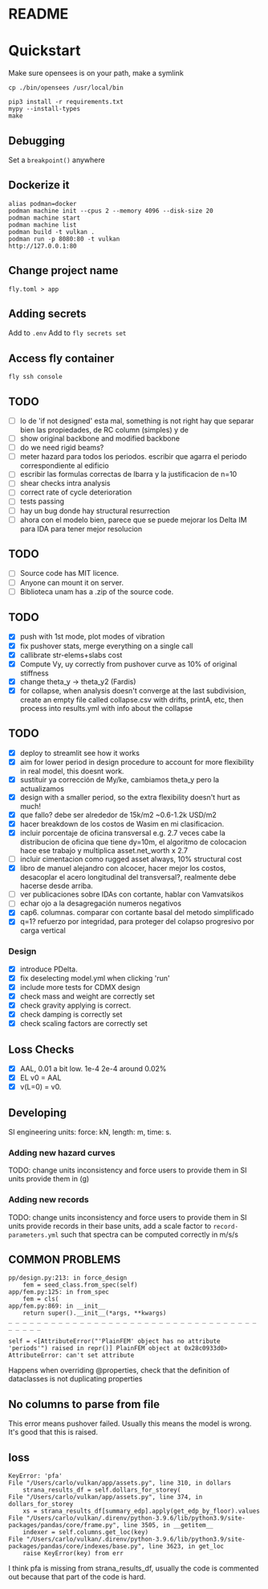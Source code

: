 # README

# Quickstart

Make sure opensees is on your path, make a symlink

`cp ./bin/opensees /usr/local/bin`

```
pip3 install -r requirements.txt
mypy --install-types
make
```

## Debugging

Set a `breakpoint()` anywhere

## Dockerize it

```
alias podman=docker
podman machine init --cpus 2 --memory 4096 --disk-size 20
podman machine start
podman machine list
podman build -t vulkan .
podman run -p 8080:80 -t vulkan
http://127.0.0.1:80
```

## Change project name

`fly.toml > app`

## Adding secrets

Add to `.env`
Add to `fly secrets set`

## Access fly container

`fly ssh console`

## TODO

- [ ] lo de 'if not designed' esta mal, something is not right
      hay que separar bien las propiedades, de RC column (simples) y de
- [ ] show original backbone and modified backbone
- [ ] do we need rigid beams?
- [ ] meter hazard para todos los periodos. escribir que agarra el periodo correspondiente al edificio
- [ ] escribir las formulas correctas de Ibarra y la justificacion de n=10
- [ ] shear checks intra analysis
- [ ] correct rate of cycle deterioration
- [ ] tests passing
- [ ] hay un bug donde hay structural resurrection
- [ ] ahora con el modelo bien, parece que se puede mejorar los Delta IM para IDA para tener mejor resolucion

## TODO

- [ ] Source code has MIT licence.
- [ ] Anyone can mount it on server.
- [ ] Biblioteca unam has a .zip of the source code.

## TODO

- [x] push with 1st mode, plot modes of vibration
- [x] fix pushover stats, merge everything on a single call
- [x] callibrate str-elems+slabs cost
- [x] Compute Vy, uy correctly from pushover curve as 10% of original stiffness
- [x] change theta_y -> theta_y2 (Fardis)
- [x] for collapse, when analysis doesn't converge at the last subdivision, create an empty file called collapse.csv with drifts, printA, etc, then process into results.yml with info about the collapse

## TODO

- [x] deploy to streamlit see how it works
- [x] aim for lower period in design procedure to account for more flexibility in real model, this doesnt work.
- [x] sustituir ya corrección de My/ke, cambiamos theta_y pero la actualizamos
- [x] design with a smaller period, so the extra flexibility doesn't hurt as much!
- [x] que fallo? debe ser alrededor de 15k/m2 ~0.6-1.2k USD/m2
- [x] hacer breakdown de los costos de Wasim en mi clasificacion.
- [x] incluir porcentaje de oficina transversal e.g. 2.7 veces cabe la distribucion de oficina que tiene dy=10m, el algoritmo de colocacion hace ese trabajo y multiplica asset.net_worth x 2.7
- [ ] incluir cimentacion como rugged asset always, 10% structural cost
- [x] libro de manuel alejandro con alcocer, hacer mejor los costos, desacoplar el acero longitudinal del transversal?, realmente debe hacerse desde arriba.
- [ ] ver publicaciones sobre IDAs con cortante, hablar con Vamvatsikos
- [ ] echar ojo a la desagregación numeros negativos
- [x] cap6. columnas. comparar con cortante basal del metodo simplificado
- [x] q=1? refuerzo por integridad, para proteger del colapso progresivo por carga vertical

### Design

- [x] introduce PDelta.
- [x] fix deselecting model.yml when clicking 'run'
- [x] include more tests for CDMX design
- [x] check mass and weight are correctly set
- [x] check gravity applying is correct.
- [x] check damping is correctly set
- [x] check scaling factors are correctly set

## Loss Checks

- [x] AAL, 0.01 a bit low. 1e-4 2e-4 around 0.02%
- [x] EL v0 = AAL
- [x] v(L=0) = v0.

## Developing

SI engineering units: force: kN, length: m, time: s.

### Adding new hazard curves

TODO: change units inconsistency and force users to provide them in SI units
provide them in (g)

### Adding new records

TODO: change units inconsistency and force users to provide them in SI units
provide records in their base units, add a scale factor to `record-parameters.yml` such that spectra can be computed correctly in m/s/s

## COMMON PROBLEMS

```
pp/design.py:213: in force_design
    fem = seed_class.from_spec(self)
app/fem.py:125: in from_spec
    fem = cls(
app/fem.py:869: in __init__
    return super().__init__(*args, **kwargs)
_ _ _ _ _ _ _ _ _ _ _ _ _ _ _ _ _ _ _ _ _ _ _ _ _ _ _ _ _ _ _ _ _ _ _ _ _ _ _ _

self = <[AttributeError("'PlainFEM' object has no attribute 'periods'") raised in repr()] PlainFEM object at 0x28c0933d0>
AttributeError: can't set attribute
```

Happens when overriding @properties, check that the definition of dataclasses is not duplicating properties

## No columns to parse from file

This error means pushover failed. Usually this means the model is wrong.
It's good that this is raised.

## loss

```
KeyError: 'pfa'
File "/Users/carlo/vulkan/app/assets.py", line 310, in dollars
    strana_results_df = self.dollars_for_storey(
File "/Users/carlo/vulkan/app/assets.py", line 374, in dollars_for_storey
    xs = strana_results_df[summary_edp].apply(get_edp_by_floor).values
File "/Users/carlo/vulkan/.direnv/python-3.9.6/lib/python3.9/site-packages/pandas/core/frame.py", line 3505, in __getitem__
    indexer = self.columns.get_loc(key)
File "/Users/carlo/vulkan/.direnv/python-3.9.6/lib/python3.9/site-packages/pandas/core/indexes/base.py", line 3623, in get_loc
    raise KeyError(key) from err
```

I think pfa is missing from strana_results_df, usually the code is commented out because that part of the code is hard.
